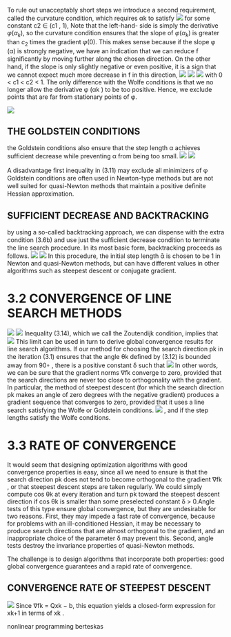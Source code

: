 
To rule out unacceptably short steps we introduce a second requirement,
called the curvature condition, which requires αk to satisfy
![](https://i.imgur.com/fsVut1E.png)
for some constant c2 ∈ (c1 , 1), Note that the left-hand-
side is simply the derivative $φ (α_k )$, so the curvature condition ensures that the slope of $φ(α_k )$ is greater than $c_2$ times the gradient $φ (0)$. This makes sense because if the slope φ (α) is strongly negative, we have an indication that we can reduce f signiﬁcantly by moving further along the chosen direction. On the other hand, if the slope is only slightly negative or even positive, it is a sign that we cannot expect much more decrease in f in this direction,
![](https://i.imgur.com/xdfGnjP.png)
![](https://i.imgur.com/5YopFTf.png)
![](https://i.imgur.com/XPTQJEW.png)
with 0 < c1 < c2 < 1. The only difference with the Wolfe conditions is that we no longer allow the derivative φ (αk ) to be too positive. Hence, we exclude points that are far from stationary points of φ.

![](https://i.imgur.com/6i8MvRn.png)
## THE GOLDSTEIN CONDITIONS
the Goldstein conditions also ensure that the step length
α achieves sufﬁcient decrease while preventing α from being too small.
![](https://i.imgur.com/ezlALSJ.png)
![](https://i.imgur.com/hVQoaPM.png)

A disadvantage ﬁrst inequality in (3.11) may exclude all minimizers of φ
Goldstein conditions are often used in Newton-type methods but are not well suited for quasi-Newton methods that maintain a positive deﬁnite Hessian approximation.

## SUFFICIENT DECREASE AND BACKTRACKING
by using a so-called backtracking approach, we can dispense with the extra condition (3.6b) and use just the sufﬁcient decrease condition to terminate the line search procedure. In its most basic form, backtracking proceeds as follows.
![](https://i.imgur.com/gToRciq.png)
![](https://i.imgur.com/cs4IktK.png)
In this procedure, the initial step length ᾱ is chosen to be 1 in Newton and quasi-Newton methods, but can have different values in other algorithms such as steepest descent or conjugate gradient.


# 3.2 CONVERGENCE OF LINE SEARCH METHODS
![](https://i.imgur.com/cip28Q6.png)
![](https://i.imgur.com/hBugr9e.png)
Inequality (3.14), which we call the Zoutendijk condition, implies that
![](https://i.imgur.com/uYQyZ4c.png)
This limit can be used in turn to derive global convergence results for line search algorithms.
If our method for choosing the search direction pk in the iteration (3.1) ensures that the angle θk deﬁned by (3.12) is bounded away from 90◦ , there is a positive constant δ such that
![](https://i.imgur.com/uzqfgJI.png)
In other words, we can be sure that the gradient norms ∇fk converge to zero, provided that the search directions are never too close to orthogonality with the gradient.
In particular, the method of steepest descent (for which the search direction pk makes an angle of zero degrees with the negative gradient) produces a gradient sequence that converges to zero, provided that it uses a line search satisfying the Wolfe or Goldstein conditions.
![](https://i.imgur.com/SddHLaJ.png)
, and if the step lengths satisfy the Wolfe conditions.


# 3.3 RATE OF CONVERGENCE
It would seem that designing optimization algorithms with good convergence properties is easy, since all we need to ensure is that the search direction pk does not tend to become orthogonal to the gradient ∇fk , or that steepest descent steps are taken regularly.
We could simply compute cos θk at every iteration and turn pk toward the steepest descent direction if cos θk is smaller than some preselected constant δ > 0.Angle tests of this type ensure global convergence, but they are undesirable for two reasons. First, they may impede a fast rate of convergence, because for problems with an ill-conditioned Hessian, it may be necessary to produce search directions that are almost orthogonal to the gradient, and an inappropriate choice of the parameter δ may prevent this. Second, angle tests destroy the invariance properties of quasi-Newton methods.

The challenge is to design algorithms that incorporate both properties:
good global convergence guarantees and a rapid rate of convergence.

## CONVERGENCE RATE OF STEEPEST DESCENT
![](https://i.imgur.com/1KPyRFD.png)
Since ∇fk = Qxk − b, this equation yields a closed-form expression for xk+1 in terms of xk .




nonlinear programming berteskas